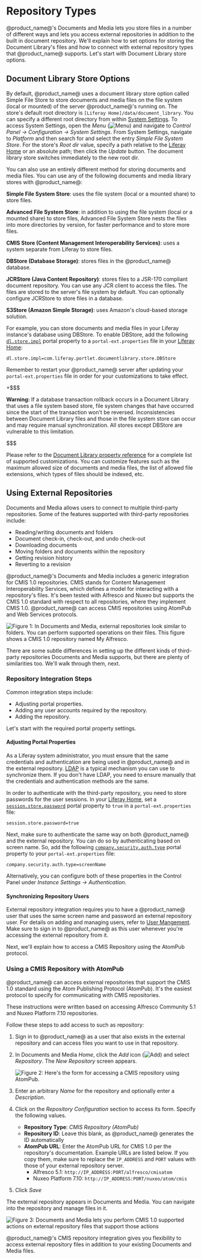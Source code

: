 # Repository Types [](id=repository-types)

@product_name@'s Documents and Media lets you store files in a number of
different ways and lets you access external repositories in addition to the
built in document repository. We'll explain how to set options for storing the
Document Library's files and how to connect with external repository types that
@product_name@ supports. Let's start with Document Library store options.

## Document Library Store Options [](id=document-library-store-options)

By default, @product_name@ uses a document library store option called Simple File
Store to store documents and media files on the file system (local or mounted)
of the server @product_name@'s running on. The store's default root directory is
`[Liferay Home]/data/document_library`. You can specify a different root
directory from within [System Settings](https://dev.liferay.com/discover/portal/-/knowledge_base/7-0/system-settings).
To access System Settings, open the *Menu*
(![Menu](../../../images/icon-menu.png)) and navigate to *Control Panel &rarr;
Configuration &rarr; System Settings*. From System Settings, navigate to
*Platform* and then search for and select the entry *Simple File System Store*.
For the store's *Root dir* value, specify a path relative to the [Liferay Home](/discover/deployment/-/knowledge_base/7-0/liferay-installation-overview#liferay-home)
or an absolute path; then click the *Update* button. The document library store
switches immediately to the new root dir. 

You can also use an entirely different method for storing documents and media
files. You can use any of the following documents and media library stores with
@product_name@:

**Simple File System Store**: uses the file system (local or a mounted share) to
store files.

**Advanced File System Store**: in addition to using the file system (local or a
mounted share) to store files, Advanced File System Store nests the files into
more directories by version, for faster performance and to store more files.

**CMIS Store (Content Management Interoperability Services)**: uses a system
separate from Liferay to store files. 

**DBStore (Database Storage)**: stores files in the @product_name@ database.

**JCRStore (Java Content Repository)**: stores files to a JSR-170 compliant
document repository. You can use any JCR client to access the files. The files
are stored to the server's file system by default. You can optionally configure
JCRStore to store files in a database. 

**S3Store (Amazon Simple Storage)**: uses Amazon's cloud-based storage solution.

For example, you can store documents and media files in your Liferay instance's
database using DBStore. To enable DBStore, add the following [`dl.store.impl`](https://docs.liferay.com/portal/7.0/propertiesdoc/portal.properties.html#Document%20Library%20Service)
portal property to a `portal-ext.properties` file in your [Liferay Home](/discover/deployment/-/knowledge_base/7-0/liferay-installation-overview#liferay-home):

    dl.store.impl=com.liferay.portlet.documentlibrary.store.DBStore

Remember to restart your @product_name@ server after updating your
`portal-ext.properties` file in order for your customizations to take effect.

+$$$

**Warning:** If a database transaction rollback occurs in a Document Library
that uses a file system based store, file system changes that have occurred
since the start of the transaction won't be reversed. Inconsistencies between
Document Library files and those in the file system store can occur and may
require manual synchronization. All stores except DBStore are vulnerable to this
limitation.

$$$

Please refer to the [Document Library property reference](https://docs.liferay.com/portal/7.0/propertiesdoc/portal.properties.html#Document%20Library%20Portlet)
for a complete list of supported customizations. You can customize features such
as the maximum allowed size of documents and media files, the list of allowed
file extensions, which types of files should be indexed, etc.

## Using External Repositories [](id=using-external-repositories)

Documents and Media allows users to connect to multiple third-party
repositories. Some of the features supported with third-party repositories
include:

- Reading/writing documents and folders
- Document check-in, check-out, and undo check-out
- Downloading documents
- Moving folders and documents within the repository
- Getting revision history
- Reverting to a revision

@product_name@'s Documents and Media includes a generic integration for CMIS 1.0
repositories. CMIS stands for Content Management Interoperability Services,
which defines a model for interacting with a repository's files. It's been
tested with Alfresco and Nuxeo but supports the CMIS 1.0 standard with respect
to all repositories, where they implement CMIS 1.0. @product_name@ can access
CMIS repositories using AtomPub and Web Services protocols.

![Figure 1: In Documents and Media, external repositories look similar to folders. You can perform supported operations on their files. This figure shows a CMIS 1.0 repository named *My Alfresco*.](../../../images/dm-repo-types-actions.png)

There are some subtle differences in setting up the different kinds of
third-party repositories Documents and Media supports, but there are plenty of
similarities too. We'll walk through them, next.

### Repository Integration Steps [](id=repository-integration-steps)

Common integration steps include:

- Adjusting portal properties.
- Adding any user accounts required by the repository.
- Adding the repository.

<!-- 
Keep in mind your third-party repository may require installation and deployment
of an appropriate Liferay plugin. Plugins for SharePoint and Documentum are
available through Liferay's Marketplace (please note that they don't use CMIS,
but proprietary APIs).
-->

Let's start with the required portal property settings.

#### Adjusting Portal Properties [](id=adjusting-portal-properties)

As a Liferay system administrator, you must ensure that the same credentials and
authentication are being used in @product_name@ and in the external repository.
[LDAP](/discover/deployment/-/knowledge_base/7-0/ldap) is a typical mechanism
you can use to synchronize them. If you don't have LDAP, you need to ensure
manually that the credentials and authentication methods are the same.

In order to authenticate with the third-party repository, you need to store
passwords for the user sessions. In your [Liferay Home](/discover/deployment/-/knowledge_base/7-0/liferay-installation-overview#liferay-home),
set a [`session.store.password`](https://docs.liferay.com/portal/7.0/propertiesdoc/portal.properties.html#Session)
portal property to `true` in a `portal-ext.properties` file:

    session.store.password=true

Next, make sure to authenticate the same way on both @product_name@ and
the external repository. You can do so by authenticating based on screen
name. So, add the following [`company.security.auth.type`]( https://docs.liferay.com/portal/7.0/propertiesdoc/portal.properties.html#Company)
portal property to your `portal-ext.properties` file: 

    company.security.auth.type=screenName

Alternatively, you can configure both of these properties in the Control Panel
under *Instance Settings &rarr; Authentication*.
                                          
#### Synchronizing Repository Users [](id=synchronizing-repository-users)

External repository integration requires you to have a @product_name@ user that
uses the same screen name and password an external repository user. For details
on adding and managing users, refer to [User Mangement](/discover/portal/-/knowledge_base/7-0/user-management).
Make sure to sign in to @product_name@ as this user whenever you're accessing
the external repository from it.

Next, we'll explain how to access a CMIS Repository using the AtomPub protocol. 

### Using a CMIS Repository with AtomPub [](id=using-a-cmis-repository-with-atompub)

@product_name@ can access external repositories that support the CMIS 1.0
standard using the Atom Publishing Protocol (AtomPub). It's the easiest protocol
to specify for communicating with CMIS repositories. 

These instructions were written based on accessing Alfresco Community 5.1 and
Nuxeo Platform 7.10 repositories.

Follow these steps to add access to such as repository:

1.  Sign in to @product_name@ as a user that also exists in the external
repository and can access files you want to use in that repository. 

2.  In Documents and Media *Home*, click the *Add* icon
(![Add](../../../images/icon-add.png)) and select *Repository*. The *New
Repository* screen appears. 

    ![Figure 2: Here's the form for accessing a CMIS repository using AtomPub.](../../../images/dm-repo-types-new-repo-config.png)

3.  Enter an arbitrary *Name* for the repository and optionally enter a
*Description*.

4.  Click on the *Repository Configuration* section to access its form. Specify
the following values.
    - **Repository Type**: *CMIS Repository (AtomPub)*
    - **Repository ID**: Leave this blank, as @product_name@ generates the ID
    automatically
    - **AtomPub URL**: Enter the AtomPub URL for CMIS 1.0 per the
    repository's documentation. Example URLs are listed below. If you copy them,
    make sure to replace the `IP_ADDRESS` and `PORT` values with those of your
    external repository server. 
        -   Alfresco 5.1: `http://IP_ADDRESS:PORT/alfresco/cmisatom`
        -   Nuxeo Platform 7.10: `http://IP_ADDRESS:PORT/nuxeo/atom/cmis`

5.  Click *Save*

The external repository appears in Documents and Media. You can navigate into
the repository and manage files in it. 

![Figure 3: Documents and Media lets you perform CMIS 1.0 supported actions on external repository files that support those actions](../../../images/dm-repo-types-alfresco-site-doclib-file.png)

@product_name@'s CMIS repository integration gives you flexibility to access external
repository files in addition to your existing Documents and Media files. 

<!--
Note - As of writing this article, only a Liferay user matching the Nuxeo
administrator user (default is Administrator / Administrator) can connect with
Nuxeo.

I created another user on Nuxeo that matches a Liferay user's crendentials, but
the Liferay user gets this error when trying to browse the Nuxeo repo in
Liferay:

com.liferay.document.library.kernel.exception.NoSuchFolderException: No CMIS folder with {folderId=21578}
org.apache.chemistry.opencmis.commons.exceptions.CmisObjectNotFoundException: 1bf60c6e-7890-4c2a-9abf-7ff08ee44b22
...

-->

<!--
### Using a CMIS Repository with Web Services [](id=using-a-cmis-repository-with-web-services)


After completing the [Common Configuration](/discover/portal/-/knowledge_base/7-0/repository-types#common-configuration)
steps, you can add Documents and Media Repository that communicates with your
CMIS repository via web services. 

Follow these steps to add your repository:

1.  In Documents and Media *Home*, click the *Add* button and select
*Repository*. The *New Repository* screen appears.

2.  Enter an arbitrary *Name* for the repository and optionally enter a
*Description*.

3.  Click on the *Repository Configuration* section to access its form

4.  For **Repository Type:**, select *CMIS Repository (Web Services)*.

5.  Enter the web service URLs (WSDL URLs) per your CMIS repository's
documentation. Example URLs are listed after these steps. Make sure to enter
URLs for the following services: 

    - Web Services ACL Service
    - Web Services Discovery Service
    - Web Services Multifiling Service
    - Web Services Navigation Service
    - Web Services Object Service
    - Web Services Policy Service
    - Web Services Relationship Service
    - Web Services Repository Service
    - Web Services Versioning Service

6.  Leave *Repository ID* blank, as @product_name@ generates the ID
     automatically. 

7.  Click *Save*

Your repository appears in Documents and Media. You can navigate into the
repository and work with files as you do other files in Documents and Media.
-->

<!--
Possible formats ...

http://IP_ADDRESS:PORT/alfresco/cmis/RepositoryService?wsdl

http://IP_ADDRESS:PORT/nuxeo/webservices/cmis/RepositoryService?wsdl
-->


<!--
### Using a SharePoint Repository [](id=using-a-sharepoint-repository)

The following versions of Sharepoint are currently supported:

- **Sharepoint 2010**: officially supported. 

- **Sharepoint 2013**: experimental support.

> Note that there are some limitations for the Sharepoint connector when
    compared to the built-in Documents and Media repository (these limitations
    are use caused by Sharepoint's API):

> 1. File extensions cannot be changed.
> 2. File names are not versioned.
> 3. When files are moved their whole version history is lost. A rename is not
considered a file move. 
> 4. The *Working Copy* version is identified by a number but it's only visible
to the user who checked it out. 
> 5. Queries for suffixes are converted to queries for containment. For example:
a query criterion like *ends with 'txt'* is converted to *contains 'txt'*. 
> 6. Queries with intermediate wildcards are converted to multiple *contains*
queries. For example: a query criterion like *contains 'image' followed by 'jpg'
(with any separation in between)* is converted to *contains 'image' or 'jpg' (in
any order, with any separation in between)*.  

Now, let's see how to use SharePoint as a Liferay Documents and Media
repository. For that, we'll do the following: 

1. Enable Basic Authentication on the SharePoint host.
2. Enable Versioning Support on the SharePoint library.
3. Add SharePoint as a Liferay Documents and Media repository.

Note that this section is geared towards @product_name@ system administrators and
SharePoint system administrators.

Before you can use SharePoint as an external repository with @product_name@, you
must verify that SharePoint is properly configured. Several services must be set
up on the SharePoint server before synchronizing with @product_name@.

**Enable Basic Authentication on the SharePoint host**

For the connector to work, Basic Authentication on IIS must be enabled. This
lets Liferay's SharePoint connector authenticate against the SharePoint web
services. Enable Basic Authentication on your SharePoint host.

The steps needed to do it depend on your version of Windows. For example in
*Windows Server 2008* you need to:

1. Be a member of the *Administrators* group on the server on which you are
configuring IIS. 
2. Open *Administrative Tools*, and then click *Internet Information Services
(IIS) Manager* to start the *IIS Management Console*. 
3. Expand *Sites* on the console tree and click on Sharepoint's web site.
4. In *Features View*, double-click *Authentication*.
5. On the *Authentication* page, select *Basic Authentication*.
6. In the *Actions* pane, click *Enable* to use Basic Authentication with the
default settings. 
7. In the *Actions* pane, click *Edit* to enter a realm name.
8. In the *Edit Basic Authentication Settings* dialog box, make sure the
*Default domain* and *Realm* are empty and click *OK*. 

Now you have to enable versioning support in your Sharepoint library.

**Enable Versioning Support on the SharePoint library**

You must enable versioning in Sharepoint library for @product_name@'s
check-in/out features to work. To do it follow the next steps: 

1. Open the URL of your Sharepoint's library in a browser.
2. On the ribbons, click on *Library* actions.
3. On the toolbar click on *Library Settings*.
4. Open *General Settings &rarr; Versioning Settings*.
5. In *Document Version History*, select *Create major and minor (draft)
versions*. 
6. In *Require Check Out* select *Yes*.

You are now prepared to mount SharePoint as an external repository.

**Add SharePoint as a Liferay Documents and Media repository**

With the SharePoint server configured, we now turn our attention to
@product_name@. As
mentioned in the common steps for adding an external repository, be sure to
adjust the portal properties and add any user accounts required by the
repository.

Here are the steps specific to configuring @product_name@ to use SharePoint:

1. Download and install the [SharePoint Connector
EE](https://www.liferay.com/marketplace/-/mp/application/15188537) from
Marketplace. See the [Downloading and Installing
Apps](/discover/portal/-/knowledge_base/6-2/downloading-and-installing-apps)
section of the *Leveraging the Liferay Marketplace* chapter of this document for
more information.

2. Add the Documents and Media application to a page, if you haven't done so
already.

3. In the Documents and Media application click *Add Repository* and enter the
following information:

	- **Name:** Enter an arbitrary name for the repository.

	- **Description:** Describe the repository.

	- **Repository Type:** Select *SharePoint*.

	- **Server Version:** Enter the version number of your *Sharepoint* server
	(for example: *2010*). 

	- **Site URL:** Enter the URL where your Sharepoint Library lives (for
	example: <http://liferay-20jf4ic>). 

	- **Library Name:** Enter the name of your Sharepoint Library (for example:
	*Documents*) 
    
	- **Library Path:** This field defaults to the *Library Name* if not
	specified. It can be used when the URL of your Sharepoint Library does not
	match the *Library Name* (for example: *Shared Documents*). 

Click *Save* and the left navigation panel of your Documents and Media
application will list your new repository. 
-->

<!--
### Using a Documentum Repository [](id=using-a-documentum-repository)

The following versions of Documentum are currently supported:

- **Documentum 6.6**: officially supported.

To use Documentum as a Liferay Documents and Media repository, we'll do the
following: 

1. Deploy the *Documentum Connector EE* plugin.
2. Generate *Documentum's cryptographic keys*.
3. Configure the keys and restart the server.
4. Add a *Documentum Repository* in *Documents and Media* application.

Before you can use Documentum as an external repository with @product_name@, you must
verify that Documentum is properly configured.

**Deploy the Documentum Connector EE plugin**

As mentioned in the common steps for adding an external repository, be sure to
adjust the portal properties and add any user accounts required by the
repository.

Download and install the [Documentum Connector
EE](https://www.liferay.com/marketplace/-/mp/application/15098914) from
Marketplace. See the [Downloading and Installing
Apps](/discover/portal/-/knowledge_base/6-2/downloading-and-installing-apps)
section of the *Leveraging the Liferay Marketplace* chapter of this document for
more information.

This will create a folder named
*${liferay_home}/documentum-hook/docroot/WEB-INF/classes*. In the next section
we will tweak some of the files in that folder.

**Generate Documentum's cryptographic keys**

In this step, you will generate the cryptographic keys needed to connect to
Documentum. Follow the next steps:

1. In Documentum's machine, open a *Command Prompt*, and go to folder
*${documentum_home}\jboss4.3.0\server\DctmServer_MethodServer\deploy\lib*.

2. Encode Documentum's Registry user password with the following command (note
that the default password is *documentum­1*):

		${java_home}\bin\java ­cp dfc.jar com.documentum.fc.tools.RegistryPasswordUtils documentum­1

3. Note down the encoded value.

**Configure the keys and restart the server**

Now, open the file named
*${liferay_home}/documentum-hook/docroot/WEB-INF/classes/dfc.properties* and
configure the following properties: 

1. Set *dfc.globalregistry.password* to the password encoded in the previous
step. 
2. Set *dfc.docbroker.host[0]* to the IP address of the Documentum server
machine. 
3. Set *dfc.globalregistry.username* to Documentum's Registry user (by default
*dm_bof_registry*). 

Save the *dfc.properties* file and restart @product_name@.

**Add a Documentum Repository in Documents and Media**

This is the final step. Add the Documents and Media application to a page, if
you haven't done so already. Then, in the Documents and Media application click
*Add Repository* and enter the following information:

- **Name:** Enter an arbitrary name for the repository.

- **Description:** Describe the repository.

- **Repository Type:** Select *Documentum*.

- **Repository:** The name of the Documentum repository (example: *documentum*).

- **Cabinet:** The name of the cabinet in Documentum repository (example:
*Wombat Insurance Co*).

Click *Save* and the left navigation panel of your Documents and Media
application will list your new repository.
-->
